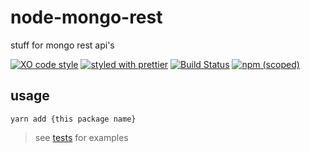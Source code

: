# node-mongo-rest

stuff for mongo rest api's

[![XO code style](https://img.shields.io/badge/code_style-XO-5ed9c7.svg)](https://github.com/sindresorhus/xo)
[![styled with prettier](https://img.shields.io/badge/styled_with-prettier-ff69b4.svg)](https://github.com/prettier/prettier)
[![Build Status](https://travis-ci.org/the-watchmen/node-mongo-rest.svg?branch=master)](https://travis-ci.org/the-watchmen/node-mongo-rest)
[![npm (scoped)](https://img.shields.io/npm/v/@watchmen/mongo-rest.svg)](https://img.shields.io/npm/v/@watchmen/mongo-rest.svg)

## usage

```
yarn add {this package name}
```

> see [tests](test) for examples
